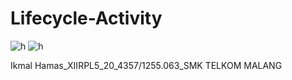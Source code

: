 # Lifecycle-Activity

![h](https://cloud.githubusercontent.com/assets/15698979/20040037/9507ac66-a482-11e6-8847-cfcb8c95fd4c.jpg)
![h](https://cloud.githubusercontent.com/assets/15698979/20040037/9507ac66-a482-11e6-8847-cfcb8c95fd4c.jpg)

Ikmal Hamas_XIIRPL5_20_4357/1255.063_SMK TELKOM MALANG
